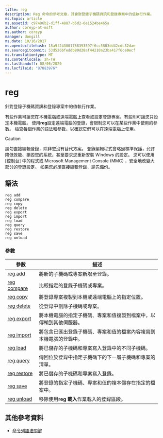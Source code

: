 ```yaml
---
title: reg
description: Reg 命令的參考文章，其會對登錄子機碼資訊和登錄專案中的值執行作業。
ms.topic: article
ms.assetid: c97496b2-d1ff-4887-b5d2-6e1524be465a
author: coreyp-at-msft
ms.author: coreyp
manager: dongill
ms.date: 10/16/2017
ms.openlocfilehash: 18a9f243001758393597f6cc5803dd42cdc32dae
ms.sourcegitcommit: 53d526bfeddb89d28af44210a23ba417f6ce0ecf
ms.translationtype: MT
ms.contentlocale: zh-TW
ms.lasthandoff: 08/06/2020
ms.locfileid: "87883976"
---
```

# <a name="reg"></a>reg

針對登錄子機碼資訊和登錄專案中的值執行作業。

有些作業可讓您在本機電腦或遠端電腦上查看或設定登錄專案，有些則可讓您只設定本機電腦。 使用**reg**設定遠端電腦的登錄，會限制您可以在某些作業中使用的參數。 檢查每個作業的語法和參數，以確認它們可以在遠端電腦上使用。

> [!CAUTION]
> 請勿直接編輯登錄，除非您沒有替代方案。 登錄編輯程式會略過標準保護，允許降低效能、損毀您的系統，甚至要求您重新安裝 Windows 的設定。 您可以使用 [控制台] 中的程式或 Microsoft Management Console (MMC) ，安全地改變大部分的登錄設定。 如果您必須直接編輯登錄，請先備份。

## <a name="syntax"></a>語法

```
reg add
reg compare
reg copy
reg delete
reg export
reg import
reg load
reg query
reg restore
reg save
reg unload
```

### <a name="parameters"></a>參數

| 參數 | 描述 |
|--|--|
| [reg add](reg-add.md) | 將新的子機碼或專案新增至登錄。 |
| [reg compare](reg-compare.md) | 比較指定的登錄子機碼或專案。 |
| [reg copy](reg-copy.md) | 將登錄專案複製到本機或遠端電腦上的指定位置。 |
| [reg delete](reg-delete.md) | 從登錄中刪除子機碼或專案。 |
| [reg export](reg-export.md) | 將本機電腦的指定子機碼、專案和值複製到檔案中，以傳輸到其他伺服器。 |
| [reg import](reg-import.md) | 將包含已匯出登錄子機碼、專案和值的檔案內容複寫到本機電腦的登錄中。 |
| [reg load](reg-load.md) | 將已儲存的子機碼和專案寫入登錄中的不同子機碼。 |
| [reg query](reg-query.md) | 傳回位於登錄中指定子機碼下的下一層子機碼和專案的清單。 |
| [reg restore](reg-restore.md) | 將已儲存的子機碼和專案寫入登錄。 |
| [reg save](reg-save.md) | 將登錄的指定子機碼、專案和值的複本儲存在指定的檔案中。 |
| [reg unload](reg-unload.md) | 移除使用**reg 載入**作業載入的登錄區段。 |

## <a name="additional-references"></a>其他參考資料

- [命令列語法關鍵](command-line-syntax-key.md)
